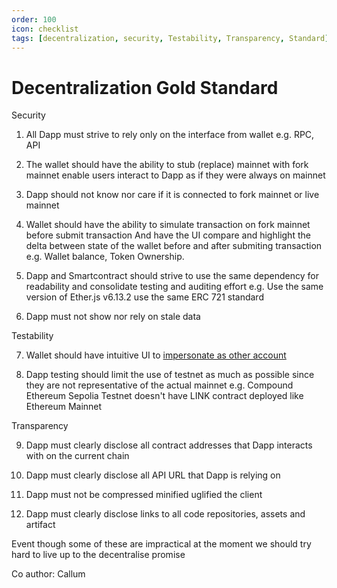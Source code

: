 ```yaml
---
order: 100
icon: checklist
tags: [decentralization, security, Testability, Transparency, Standard]
---
```


# Decentralization Gold Standard

Security
1. All Dapp must strive to rely only on the interface from wallet e.g. RPC, API

2. The wallet should have the ability to stub (replace) mainnet with fork mainnet  enable users interact to Dapp as if they were always on mainnet

3. Dapp should not know nor care if it is connected to fork mainnet or live mainnet

4. Wallet should have the ability to simulate transaction on fork mainnet before submit transaction And have the UI compare and highlight the delta between state of the wallet before and after submiting transaction e.g. Wallet balance, Token Ownership.

5. Dapp and Smartcontract should strive to use the same dependency for readability and consolidate testing and auditing effort e.g. Use the same version of Ether.js v6.13.2 use the same ERC 721 standard

6. Dapp must not show nor rely on stale data

Testability

7. Wallet should have intuitive UI to [impersonate as other account](https://yos.io/2021/09/11/real-world-contract-development-forking-mainnet/#impersonating-as-other-accounts)

8. Dapp testing should limit the use of testnet as much as possible since they are not representative of the actual mainnet e.g. Compound Ethereum Sepolia Testnet doesn't have LINK contract deployed like Ethereum Mainnet

Transparency

9. Dapp must clearly disclose all contract addresses that Dapp interacts with on the current chain

10. Dapp must clearly disclose all API URL that Dapp is relying on

11. Dapp must not be compressed minified uglified the client

12. Dapp must clearly disclose links to all code repositories, assets and artifact

Event though some of these are impractical at the moment we should try hard to live up to the decentralise promise

Co author: Callum
